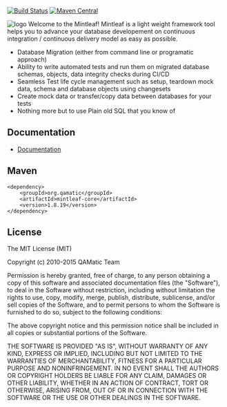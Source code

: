 [![Build Status](https://travis-ci.org/qamatic/mintleaf.svg?branch=master)](https://travis-ci.org/qamatic/mintleaf)  [![Maven Central](https://maven-badges.herokuapp.com/maven-central/org.qamatic/mintleaf-core/badge.svg?style=plastic)](https://maven-badges.herokuapp.com/maven-central/org.qamatic/mintleaf-core)

![logo](https://github.com/qamatic/mintleaf/blob/master/doc/source/images/logosimple.png)
Welcome to the Mintleaf! Mintleaf is a light weight framework tool helps you to advance your database developement on continuous integration / continuous delivery model as easy as possible.


- Database Migration (either from command line or programatic approach)
- Ability to write automated tests and run them on migrated database schemas, objects, data integrity checks during CI/CD
- Seamless Test life cycle management such as setup, teardown mock data, schema and database objects using changesets
- Create mock data or transfer/copy data between databases for your tests
- Nothing more but to use Plain old SQL that you know of

## Documentation

- [Documentation](https://qamatic.github.io/mintleaf/)

## Maven 
    <dependency>
        <groupId>org.qamatic</groupId>
        <artifactId>mintleaf-core</artifactId>
        <version>1.8.19</version>
    </dependency>

## License

The MIT License (MIT)

Copyright (c) 2010-2015 QAMatic Team

Permission is hereby granted, free of charge, to any person obtaining a copy
of this software and associated documentation files (the "Software"), to deal
in the Software without restriction, including without limitation the rights
to use, copy, modify, merge, publish, distribute, sublicense, and/or sell
copies of the Software, and to permit persons to whom the Software is
furnished to do so, subject to the following conditions:

The above copyright notice and this permission notice shall be included in all
copies or substantial portions of the Software.

THE SOFTWARE IS PROVIDED "AS IS", WITHOUT WARRANTY OF ANY KIND, EXPRESS OR
IMPLIED, INCLUDING BUT NOT LIMITED TO THE WARRANTIES OF MERCHANTABILITY,
FITNESS FOR A PARTICULAR PURPOSE AND NONINFRINGEMENT. IN NO EVENT SHALL THE
AUTHORS OR COPYRIGHT HOLDERS BE LIABLE FOR ANY CLAIM, DAMAGES OR OTHER
LIABILITY, WHETHER IN AN ACTION OF CONTRACT, TORT OR OTHERWISE, ARISING FROM,
OUT OF OR IN CONNECTION WITH THE SOFTWARE OR THE USE OR OTHER DEALINGS IN THE
SOFTWARE.

